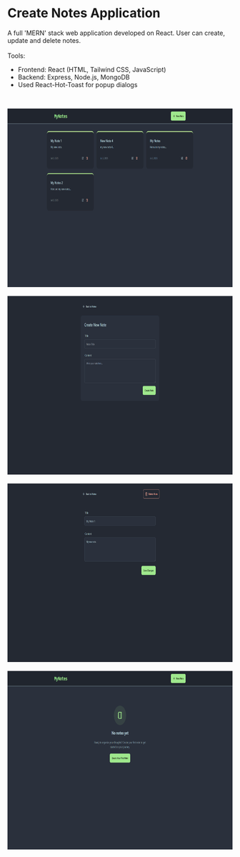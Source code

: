 # Create Notes Application
A full 'MERN' stack web application developed on React. User can create, update and delete notes.
<br> <br>
Tools:
- Frontend: React (HTML, Tailwind CSS, JavaScript)
- Backend: Express, Node.js, MongoDB
- Used React-Hot-Toast for popup dialogs
  
<br>

<img src="frontend/public/screenshots/ss-1.png" alt="Screenshot" height="400">  <br> <br> <img src="frontend/public/screenshots/ss-2.png" alt="Screenshot" height="400">
<br> <br> <img src="frontend/public/screenshots/ss-3.png" alt="Screenshot" height="400"> <br> <br> <img src="frontend/public/screenshots/ss-4.png" alt="Screenshot" height="400">
